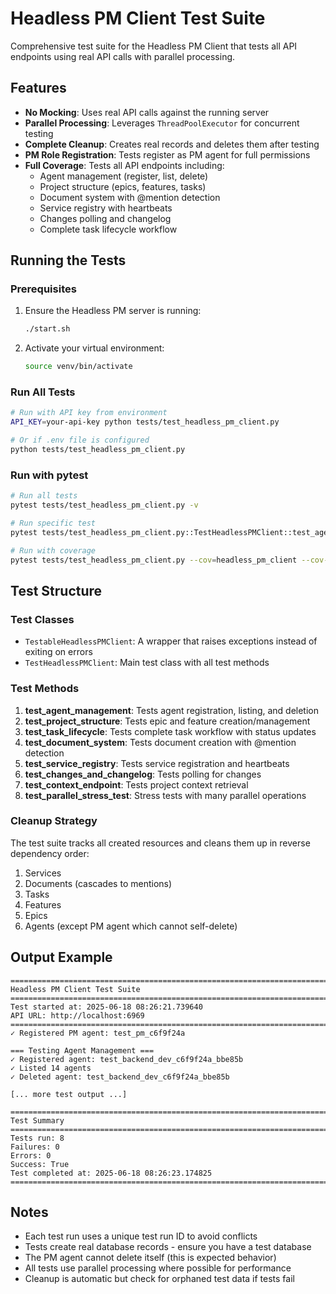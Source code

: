 # Headless PM Client Test Suite

Comprehensive test suite for the Headless PM Client that tests all API endpoints using real API calls with parallel processing.

## Features

- **No Mocking**: Uses real API calls against the running server
- **Parallel Processing**: Leverages `ThreadPoolExecutor` for concurrent testing
- **Complete Cleanup**: Creates real records and deletes them after testing
- **PM Role Registration**: Tests register as PM agent for full permissions
- **Full Coverage**: Tests all API endpoints including:
  - Agent management (register, list, delete)
  - Project structure (epics, features, tasks)
  - Document system with @mention detection
  - Service registry with heartbeats
  - Changes polling and changelog
  - Complete task lifecycle workflow

## Running the Tests

### Prerequisites

1. Ensure the Headless PM server is running:
   ```bash
   ./start.sh
   ```

2. Activate your virtual environment:
   ```bash
   source venv/bin/activate
   ```

### Run All Tests

```bash
# Run with API key from environment
API_KEY=your-api-key python tests/test_headless_pm_client.py

# Or if .env file is configured
python tests/test_headless_pm_client.py
```

### Run with pytest

```bash
# Run all tests
pytest tests/test_headless_pm_client.py -v

# Run specific test
pytest tests/test_headless_pm_client.py::TestHeadlessPMClient::test_agent_management -v

# Run with coverage
pytest tests/test_headless_pm_client.py --cov=headless_pm_client --cov-report=term-missing
```

## Test Structure

### Test Classes

- `TestableHeadlessPMClient`: A wrapper that raises exceptions instead of exiting on errors
- `TestHeadlessPMClient`: Main test class with all test methods

### Test Methods

1. **test_agent_management**: Tests agent registration, listing, and deletion
2. **test_project_structure**: Tests epic and feature creation/management
3. **test_task_lifecycle**: Tests complete task workflow with status updates
4. **test_document_system**: Tests document creation with @mention detection
5. **test_service_registry**: Tests service registration and heartbeats
6. **test_changes_and_changelog**: Tests polling for changes
7. **test_context_endpoint**: Tests project context retrieval
8. **test_parallel_stress_test**: Stress tests with many parallel operations

### Cleanup Strategy

The test suite tracks all created resources and cleans them up in reverse dependency order:

1. Services
2. Documents (cascades to mentions)
3. Tasks
4. Features
5. Epics
6. Agents (except PM agent which cannot self-delete)

## Output Example

```
================================================================================
Headless PM Client Test Suite
================================================================================
Test started at: 2025-06-18 08:26:21.739640
API URL: http://localhost:6969
================================================================================
✓ Registered PM agent: test_pm_c6f9f24a

=== Testing Agent Management ===
✓ Registered agent: test_backend_dev_c6f9f24a_bbe85b
✓ Listed 14 agents
✓ Deleted agent: test_backend_dev_c6f9f24a_bbe85b

[... more test output ...]

================================================================================
Test Summary
================================================================================
Tests run: 8
Failures: 0
Errors: 0
Success: True
Test completed at: 2025-06-18 08:26:23.174825
================================================================================
```

## Notes

- Each test run uses a unique test run ID to avoid conflicts
- Tests create real database records - ensure you have a test database
- The PM agent cannot delete itself (this is expected behavior)
- All tests use parallel processing where possible for performance
- Cleanup is automatic but check for orphaned test data if tests fail